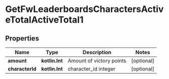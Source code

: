 
# GetFwLeaderboardsCharactersActiveTotalActiveTotal1

## Properties
Name | Type | Description | Notes
------------ | ------------- | ------------- | -------------
**amount** | **kotlin.Int** | Amount of victory points |  [optional]
**characterId** | **kotlin.Int** | character_id integer |  [optional]



